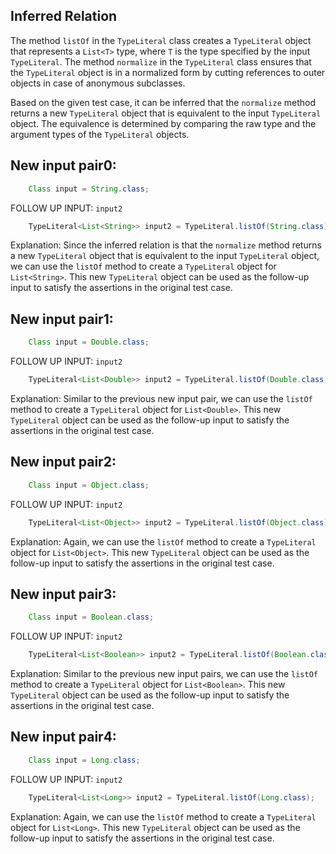 ## Inferred Relation
The method `listOf` in the `TypeLiteral` class creates a `TypeLiteral` object that represents a `List<T>` type, where `T` is the type specified by the input `TypeLiteral`. The method `normalize` in the `TypeLiteral` class ensures that the `TypeLiteral` object is in a normalized form by cutting references to outer objects in case of anonymous subclasses.

Based on the given test case, it can be inferred that the `normalize` method returns a new `TypeLiteral` object that is equivalent to the input `TypeLiteral` object. The equivalence is determined by comparing the raw type and the argument types of the `TypeLiteral` objects.

## New input pair0:
```java
    Class input = String.class;
```
FOLLOW UP INPUT: `input2`

```java
    TypeLiteral<List<String>> input2 = TypeLiteral.listOf(String.class);
```

Explanation: Since the inferred relation is that the `normalize` method returns a new `TypeLiteral` object that is equivalent to the input `TypeLiteral` object, we can use the `listOf` method to create a `TypeLiteral` object for `List<String>`. This new `TypeLiteral` object can be used as the follow-up input to satisfy the assertions in the original test case.

## New input pair1:
```java
    Class input = Double.class;
```
FOLLOW UP INPUT: `input2`

```java
    TypeLiteral<List<Double>> input2 = TypeLiteral.listOf(Double.class);
```

Explanation: Similar to the previous new input pair, we can use the `listOf` method to create a `TypeLiteral` object for `List<Double>`. This new `TypeLiteral` object can be used as the follow-up input to satisfy the assertions in the original test case.

## New input pair2:
```java
    Class input = Object.class;
```
FOLLOW UP INPUT: `input2`

```java
    TypeLiteral<List<Object>> input2 = TypeLiteral.listOf(Object.class);
```

Explanation: Again, we can use the `listOf` method to create a `TypeLiteral` object for `List<Object>`. This new `TypeLiteral` object can be used as the follow-up input to satisfy the assertions in the original test case.

## New input pair3:
```java
    Class input = Boolean.class;
```
FOLLOW UP INPUT: `input2`

```java
    TypeLiteral<List<Boolean>> input2 = TypeLiteral.listOf(Boolean.class);
```

Explanation: Similar to the previous new input pairs, we can use the `listOf` method to create a `TypeLiteral` object for `List<Boolean>`. This new `TypeLiteral` object can be used as the follow-up input to satisfy the assertions in the original test case.

## New input pair4:
```java
    Class input = Long.class;
```
FOLLOW UP INPUT: `input2`

```java
    TypeLiteral<List<Long>> input2 = TypeLiteral.listOf(Long.class);
```

Explanation: Again, we can use the `listOf` method to create a `TypeLiteral` object for `List<Long>`. This new `TypeLiteral` object can be used as the follow-up input to satisfy the assertions in the original test case.